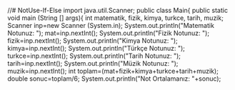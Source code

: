 //# NotUse-If-Else
import java.util.Scanner;
public class Main{
public static void main (String [] args){
  int matematik, fizik, kimya, turkce, tarih, muzik;
  Scanner inp=new Scanner (System.in);
    System.out.println("Matematik Notunuz: ");
       mat=inp.nextInt();
    System.out.println("Fizik Notunuz: ");
       fizik=inp.nextInt();
    System.out.println("Kimya Notunuz: ");
      kimya=inp.nextInt();
   System.out.println("Türkçe Notunuz: ");
       turkce=inp.nextInt();
   System.out.println("Tarih Notunuz: ");
       tarih=inp.nextInt();
   System.out.println("Müzik Notunuz: ");
       muzik=inp.nextInt();
int toplam=(mat+fizik+kimya+turkce+tarih+muzik);
double sonuc=toplam/6;
System.out.println("Not Ortalamanız: "+sonuc);

